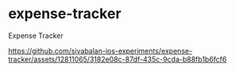 # expense-tracker
Expense Tracker



https://github.com/sivabalan-ios-experiments/expense-tracker/assets/12811065/3182e08c-87df-435c-9cda-b88fb1b6fcf6

